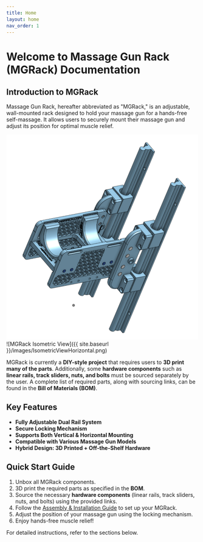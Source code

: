 ```yaml
---
title: Home
layout: home
nav_order: 1
---
```


# Welcome to Massage Gun Rack (MGRack) Documentation

## Introduction to MGRack
Massage Gun Rack, hereafter abbreviated as "MGRack," is an adjustable, wall-mounted rack designed to hold your massage gun for a hands-free self-massage. It allows users to securely mount their massage gun and adjust its position for optimal muscle relief.

![MGRack Isometric View](./images/IsometricViewHorizontal.png)
![MGRack Isometric View]({{ site.baseurl }}/images/IsometricViewHorizontal.png)


MGRack is currently a **DIY-style project** that requires users to **3D print many of the parts**. Additionally, some **hardware components** such as **linear rails, track sliders, nuts, and bolts** must be sourced separately by the user. A complete list of required parts, along with sourcing links, can be found in the **Bill of Materials (BOM)**.

## Key Features
- **Fully Adjustable Dual Rail System**
- **Secure Locking Mechanism**
- **Supports Both Vertical & Horizontal Mounting**
- **Compatible with Various Massage Gun Models**
- **Hybrid Design: 3D Printed + Off-the-Shelf Hardware**

## Quick Start Guide
1. Unbox all MGRack components.
2. 3D print the required parts as specified in the **BOM**.
3. Source the necessary **hardware components** (linear rails, track sliders, nuts, and bolts) using the provided links.
4. Follow the [Assembly & Installation Guide](assembly.md) to set up your MGRack.
5. Adjust the position of your massage gun using the locking mechanism.
6. Enjoy hands-free muscle relief!

For detailed instructions, refer to the sections below.
